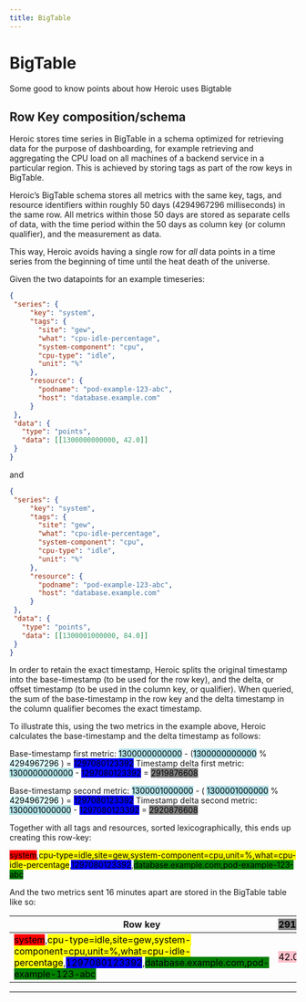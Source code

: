```yaml
---
title: BigTable
---
```

# BigTable 

Some good to know points about how Heroic uses Bigtable

## Row Key composition/schema

Heroic stores time series in BigTable in a schema optimized for retrieving data for the purpose of dashboarding, for example retrieving and aggregating the CPU load on all machines of a backend service in a particular region. This is achieved by storing tags as part of the row keys in BigTable. 

Heroic’s BigTable schema stores all metrics with the same key, tags, and resource identifiers within roughly 50 days (4294967296 milliseconds) in the same row. All metrics within those 50 days are stored as separate cells of data, with the time period within the 50 days as column key (or column qualifier), and the measurement as data.

This way, Heroic avoids having a single row for *all* data points in a time series from the beginning of time until the heat death of the universe.


Given the two datapoints for an example timeseries:

```json
{
 "series": {
     "key": "system",
     "tags": {
       "site": "gew",
       "what": "cpu-idle-percentage",
       "system-component": "cpu",
       "cpu-type": "idle",
       "unit": "%"
     },
     "resource": {
       "podname": "pod-example-123-abc",
       "host": "database.example.com"
     }
 },
 "data": {
   "type": "points",
   "data": [[1300000000000, 42.0]]
 }
}
```

and

```json
{
 "series": {
     "key": "system",
     "tags": {
       "site": "gew",
       "what": "cpu-idle-percentage",
       "system-component": "cpu",
       "cpu-type": "idle",
       "unit": "%"
     },
     "resource": {
       "podname": "pod-example-123-abc",
       "host": "database.example.com"
     }
 },
 "data": {
   "type": "points",
   "data": [[1300001000000, 84.0]]
 }
}

```

In order to retain the exact timestamp, Heroic splits the original timestamp into the base-timestamp (to be used for the row key), and the delta, or offset timestamp (to be used in the column key, or qualifier). When queried, the sum of the base-timestamp in the row key and the delta timestamp in the column qualifier becomes the exact timestamp.

To illustrate this, using the two metrics in the example above, Heroic calculates the base-timestamp and the delta timestamp as follows:



Base-timestamp first metric: <span style="background-color:powderblue; color:black">1300000000000</span> - (<span style="background-color:powderblue; color:black">1300000000000</span>  % <span style="background-color:lightcyan; color:black">4294967296</span> ) = <span style="background-color:blue; color:black">1297080123392</span>
Timestamp delta first metric: <span style="background-color:powderblue; color:black">1300000000000</span> - <span style="background-color:blue; color:black">1297080123392</span> = <span style="background-color:grey; color:black">2919876608</span>
 
Base-timestamp second metric: <span style="background-color:powderblue; color:black">1300001000000</span> - ( <span style="background-color:powderblue; color:black">1300001000000</span> % <span style="background-color:lightcyan; color:black">4294967296</span> ) = <span style="background-color:blue; color:black">1297080123392</span>
Timestamp delta second metric: <span style="background-color:powderblue; color:black">1300001000000</span> - <span style="background-color:blue; color:black">1297080123392</span> = <span style="background-color:grey; color:black">2920876608</span>



Together with all tags and resources, sorted lexicographically, this ends up creating this row-key: 

<span style="background-color:red; color:black">system</span>,<span style="background-color:yellow; color:black">cpu-type=idle,site=gew,system-component=cpu,unit=%,what=cpu-idle-percentage</span>,<span style="background-color:blue; color:black">1297080123392</span>,<span style="background-color:green; color:black">database.example.com,pod-example-123-abc</span>


And the two metrics sent 16 minutes apart are stored in the BigTable table like so:


| Row key                                                                                                                                   	| <span style="background-color:grey; color:black">2919876608</span> 	| <span style="background-color:grey; color:black">2920876608</span> 	|
|-------------------------------------------------------------------------------------------------------------------------------------------	|------------	|------------	|
| <span style="background-color:red; color:black">system</span>,<span style="background-color:yellow; color:black">cpu-type=idle,site=gew,system-component=cpu,unit=%,what=cpu-idle-percentage</span>,<span style="background-color:blue; color:black">1297080123392</span>,<span style="background-color:green; color:black">database.example.com,pod-example-123-abc</span> 	| <span style="background-color:pink; color:black">42.0</span>       	| <span style="background-color:pink; color:black">84.0</span>       	|


***